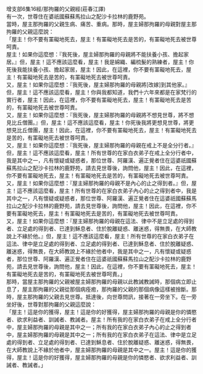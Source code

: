增支部6集16經/那拘羅的父親經(莊春江譯)  
有一次，世尊住在婆祇國蘇蘇馬拉山之配沙卡拉林的鹿野苑。  
當時，屋主那拘羅的父親生病、痛苦、重病。那時，屋主婦那拘羅的母親對屋主那拘羅的父親這麼說：  
「屋主！你不要有罣礙地死去，屋主！有罣礙地死去是苦的，有罣礙地死去被世尊呵責。  
屋主！如果你這麼想：『我死後，屋主婦那拘羅的母親將不能扶養小孩、擔起家居。』但，屋主！這不應該這麼看，屋主！我是綿織、編梳髮的熟練者，屋主！你死後我能扶養小孩、擔起家居，屋主！因此，在這裡，你不要有罣礙地死去，屋主！有罣礙地死去是苦的，有罣礙地死去被世尊呵責。  
又，屋主！如果你這麼想：『我死後，屋主婦那拘羅的母親將[改嫁]到其他家。』但，屋主！這不應該這麼看，屋主！你與我都知道，我們十六年來都是在家梵行的實行者，屋主！因此，在這裡，你不要有罣礙地死去，屋主！有罣礙地死去是苦的，有罣礙地死去被世尊呵責。  
又，屋主！如果你這麼想：『我死後，屋主婦那拘羅的母親將不想見世尊，將不想見比丘僧團。』但，屋主！這不應該這麼看，屋主！你死後我將更想見世尊，將更想見比丘僧團，屋主！因此，在這裡，你不要有罣礙地死去，屋主！有罣礙地死去是苦的，有罣礙地死去被世尊呵責。  
又，屋主！如果你這麼想：『我死後，屋主婦那拘羅的母親在戒上不是全分行者。』但，屋主！這不應該這麼看，屋主！所有世尊的在家白衣弟子在戒上全分行者中，我是其中之一，凡有懷疑或疑惑者，那位世尊、阿羅漢、遍正覺者住在這婆祇國蘇蘇馬拉山之配沙卡拉林的鹿野苑，請去見世尊後，詢問他，屋主！因此，在這裡，你不要有罣礙地死去，屋主！有罣礙地死去是苦的，有罣礙地死去被世尊呵責。  
又，屋主！如果你這麼想：『屋主婦那拘羅的母親不是內心的止之得到者。』但，屋主！這不應該這麼看，屋主！所有世尊的在家白衣弟子內心的止之得到者中，我是其中之一，凡有懷疑或疑惑者，那位世尊、阿羅漢、遍正覺者住在這婆祇國蘇蘇馬拉山之配沙卡拉林的鹿野苑，請去見世尊後，詢問他，屋主！因此，在這裡，你不要有罣礙地死去，屋主！有罣礙地死去是苦的，有罣礙地死去被世尊呵責。  
又，屋主！如果你這麼想：『屋主婦那拘羅的母親在這法、律中不是立足處的得到者、立足處的得到者、已達到穌息者、住於脫離疑惑、離迷惑，得無畏，在大師教說上不緣於他。』但，屋主！這不應該這麼看，屋主！所有世尊的在家白衣弟子在這法、律中是立足處的得到者、立足處的得到者、已達到穌息者、住於脫離疑惑、離迷惑，得無畏，在大師教說上不緣於他者中，我是其中之一，凡有懷疑或疑惑者，那位世尊、阿羅漢、遍正覺者住在這婆祇國蘇蘇馬拉山之配沙卡拉林的鹿野苑，請去見世尊後，詢問他，屋主！因此，在這裡，你不要有罣礙地死去，屋主！有罣礙地死去是苦的，有罣礙地死去被世尊呵責。」  
那時，當屋主那拘羅的父親被屋主婦那拘羅的母親以此教誡教誡時，那個病立即止息了，屋主那拘羅的父親從那個病痊癒，那拘羅的父親的那個病像這樣被捨斷。那時，屋主那拘羅的父親去見世尊。抵達後，向世尊問訊，接著在一旁坐下。在一旁坐好後，世尊對那拘羅的父親這麼說：  
「屋主！這是你的獲得，屋主！這是你的好獲得，屋主婦那拘羅的母親是你的憐愍者、欲求利益者、訓誡者、教誡者。屋主！所有我的在家白衣弟子在戒上全分行者中，屋主婦那拘羅的母親是其中之一；所有我的在家白衣弟子內心的止之得到者中，屋主婦那拘羅的母親是其中之一；所有我的在家白衣弟子在這法、律中是立足處的得到者、立足處的得到者、已達到穌息者、住於脫離疑惑、離迷惑，得無畏，在大師教說上不緣於他者中，屋主婦那拘羅的母親是其中之一。屋主！這是你的獲得，屋主！這是你的好獲得，屋主婦那拘羅的母親是你的憐愍者、欲求利益者、訓誡者、教誡者。」  
  
  
